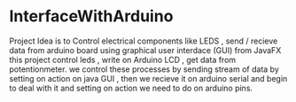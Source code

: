 # InterfaceWithArduino
Project Idea is to Control electrical components like LEDS , send / recieve data from arduino board using graphical user interdace (GUI) from JavaFX 
this project control leds  , write on Arduino LCD  , get data from potentionmeter.
we control these processes by sending stream of data by setting on action on java GUI , then we recieve it on arduino serial and begin to deal with it and setting on action we need to do on arduino pins.

